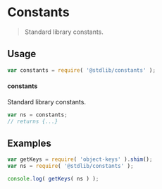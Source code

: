 # Constants

> Standard library constants.

<section class="usage">

## Usage

```javascript
var constants = require( '@stdlib/constants' );
```

#### constants

Standard library constants.

```javascript
var ns = constants;
// returns {...}
```

</section>

<!-- /.usage -->

<section class="examples">

## Examples

<!-- TODO: better examples -->

<!-- eslint no-undef: "error" -->

```javascript
var getKeys = require( 'object-keys' ).shim();
var ns = require( '@stdlib/constants' );

console.log( getKeys( ns ) );
```

</section>

<!-- /.examples -->

<section class="links">

</section>

<!-- /.links -->
